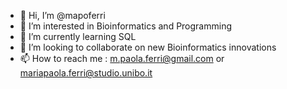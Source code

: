 - 👋 Hi, I’m @mapoferri
- 👀 I’m interested in Bioinformatics and Programming
- 🌱 I’m currently learning SQL
- 💞️ I’m looking to collaborate on new Bioinformatics innovations 
- 📫 How to reach me : m.paola.ferri@gmail.com or mariapaola.ferri@studio.unibo.it

<!---
mapoferri/mapoferri is a ✨ special ✨ repository because its `README.md` (this file) appears on your GitHub profile.
You can click the Preview link to take a look at your changes.
--->
